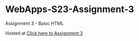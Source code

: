 # WebApps-S23-Assignment-3
Assignment 3 - Basic HTML

Hosted at [Click here to Assignment 3](https://44-563-web-apps-s23.github.io/44563-webapps-assignment-3-S558901/)